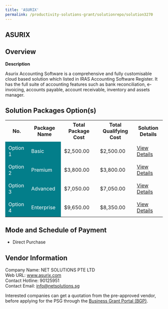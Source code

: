 ```yaml
---
title: 'ASURIX'
permalink: /productivity-solutions-grant/solutionrepo/solution3270
---
```


## ASURIX

## Overview

**Description**

Asurix Accounting Software is a comprehensive and fully customisable cloud based solution which listed in IRAS Accounting Software Register. It has the full suite of accounting features such as bank reconciliation, e-invoicing, accounts payable, account receivable, inventory and assets manager.

## Solution Packages Option(s)

<table>
<tr>
<th><b>No.</b></th>
<th><b>Package Name</b></th>
<th><b>Total Package Cost</b></th>
<th><b>Total Qualifying Cost</b></th>
<th><b>Solution Details</b></th>
</tr>
<tr>
<td style='padding: 10px; background-color: #037E8A; color: #FFFFFF;'>Option 1</td>
<td style='padding: 10px; background-color: #037E8A; color: #FFFFFF;'>Basic</td>
<td style='padding: 10px;'>$2,500.00</td>
<td style='padding: 10px;'>$2,500.00</td>
<td style='padding: 10px;'><a href='https://www.gobusiness.gov.sg/images/psg/net_20210444_Desensitised_Annex_3__Part_1.pdf' target='_blank'>View Details</a></td>
</tr>
<tr>
<td style='padding: 10px; background-color: #037E8A; color: #FFFFFF;'>Option 2</td>
<td style='padding: 10px; background-color: #037E8A; color: #FFFFFF;'>Premium</td>
<td style='padding: 10px;'>$3,800.00</td>
<td style='padding: 10px;'>$3,800.00</td>
<td style='padding: 10px;'><a href='https://www.gobusiness.gov.sg/images/psg/net_20210444_Desensitised_Annex_3__Part_2.pdf' target='_blank'>View Details</a></td>
</tr>
<tr>
<td style='padding: 10px; background-color: #037E8A; color: #FFFFFF;'>Option 3</td>
<td style='padding: 10px; background-color: #037E8A; color: #FFFFFF;'>Advanced</td>
<td style='padding: 10px;'>$7,050.00</td>
<td style='padding: 10px;'>$7,050.00</td>
<td style='padding: 10px;'><a href='https://www.gobusiness.gov.sg/images/psg/net_20210444_Desensitised_Annex_3__Part_3.pdf' target='_blank'>View Details</a></td>
</tr>
<tr>
<td style='padding: 10px; background-color: #037E8A; color: #FFFFFF;'>Option 4</td>
<td style='padding: 10px; background-color: #037E8A; color: #FFFFFF;'>Enterprise</td>
<td style='padding: 10px;'>$9,650.00</td>
<td style='padding: 10px;'>$8,350.00</td>
<td style='padding: 10px;'><a href='https://www.gobusiness.gov.sg/images/psg/net_20210444_Desensitised_Annex_3__Part_4.pdf' target='_blank'>View Details</a></td>
</tr>
</table>

## Mode and Schedule of Payment

 - Direct Purchase

## Vendor Information

 Company Name: NET SOLUTIONS PTE LTD<br>Web URL: www.asurix.com <br>Contact Hotline: 90125951 <br>Contact Email: info@netsolutions.sg 

Interested companies can get a quotation from the pre-approved vendor, before applying for the PSG through the <a href='https://www.businessgrants.gov.sg/' target='_blank' rel='noopener'>Business Grant Portal (BGP)</a>.

<script src="/jquery/resize-tables.js"></script>
